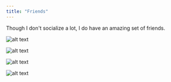 ```yaml
---
title: "Friends"
---
```


Though I don't socialize a lot, I do have an amazing set of friends.

![alt text](../../assets/friends/furlenco_f.jpeg)

![alt text](../../assets/friends/furlenco_friends.jpeg)

![alt text](../../assets/friends/college_1.jpeg)

![alt text](../../assets/friends/school.jpeg)


